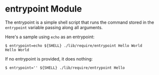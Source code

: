 entrypoint Module
=================

The entrypoint is a simple shell script that runs the command stored
in the `entrypoint` variable passing along all arguments.

Here's a sample using `echo` as an entrypoint:

```console
$ entrypoint=echo ${SHELL} ./lib/require/entrypoint Hello World
Hello World
```

If no entrypoint is provided, it does nothing:

```console
$ entrypoint='' ${SHELL} ./lib/require/entrypoint Hello
```
